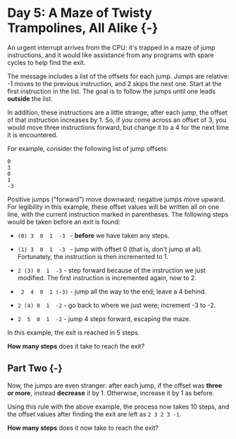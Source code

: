 # Day 5: A Maze of Twisty Trampolines, All Alike {-}

An urgent interrupt arrives from the CPU: it's trapped in a maze of jump
instructions, and it would like assistance from any programs with spare cycles
to help find the exit.

The message includes a list of the offsets for each jump. Jumps are relative: -1
moves to the previous instruction, and 2 skips the next one. Start at the first
instruction in the list. The goal is to follow the jumps until one leads
**outside** the list.

In addition, these instructions are a little strange; after each jump, the
offset of that instruction increases by 1. So, if you come across an offset of
3, you would move three instructions forward, but change it to a 4 for the next
time it is encountered.

For example, consider the following list of jump offsets:

    0
    3
    0
    1
    -3

Positive jumps ("forward") move downward; negative jumps move upward. For
legibility in this example, these offset values will be written all on one line,
with the current instruction marked in parentheses. The following steps would be
taken before an exit is found:

+ `(0) 3  0  1  -3 ` - **before** we have taken any steps.

+ `(1) 3  0  1  -3 ` - jump with offset 0 (that is, don't jump at all).
  Fortunately, the instruction is then incremented to 1.

+ ` 2 (3) 0  1  -3 ` - step forward because of the instruction we just modified.
  The first instruction is incremented again, now to 2.

+ ` 2  4  0  1 (-3)` - jump all the way to the end; leave a 4 behind.

+ ` 2 (4) 0  1  -2 ` - go back to where we just were; increment -3 to -2.

+ ` 2  5  0  1  -2 ` - jump 4 steps forward, escaping the maze.

In this example, the exit is reached in 5 steps.

**How many steps** does it take to reach the exit?


## Part Two {-}

Now, the jumps are even stranger: after each jump, if the offset was **three or
more**, instead **decrease** it by 1. Otherwise, increase it by 1 as before.

Using this rule with the above example, the process now takes 10 steps, and the
offset values after finding the exit are left as `2 3 2 3 -1`.

**How many steps** does it now take to reach the exit?

